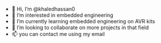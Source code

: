 - 👋 Hi, I’m @khaledhassan0
- 👀 I’m interested in embedded engineering 
- 🌱 I’m currently learning embedded engineering on AVR kits
- 💞️ I’m looking to collaborate on more projects in that field 
- 📫 you can contact me using my email

<!---
khaledhassan0/khaledhassan0 is a ✨ special ✨ repository because its `README.md` (this file) appears on your GitHub profile.
You can click the Preview link to take a look at your changes.
--->
